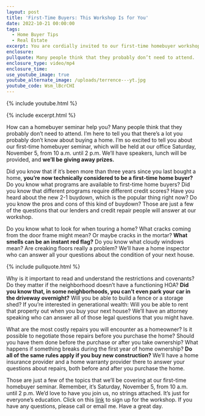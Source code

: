 ```yaml
---
layout: post
title: 'First-Time Buyers: This Workshop Is for You'
date: 2022-10-21 00:00:00
tags:
  - Home Buyer Tips
  - Real Estate
excerpt: You are cordially invited to our first-time homebuyer workshop.
enclosure:
pullquote: Many people think that they probably don’t need to attend.
enclosure_type: video/mp4
enclosure_time:
use_youtube_image: true
youtube_alternate_image: /uploads/terrence---yt.jpg
youtube_code: Wsm_lBcrCHI
---
```

{% include youtube.html %}

{% include excerpt.html %}

How can a homebuyer seminar help you? Many people think that they probably don’t need to attend. I’m here to tell you that there’s a lot you probably don’t know about buying a home. I’m so excited to tell you about our first-time homebuyer seminar, which will be held at our office Saturday, November 5, from 10 a.m. until 2 p.m. We’ll have speakers, lunch will be provided, and **we’ll be giving away prizes.&nbsp;**

Did you know that if it’s been more than three years since you last bought a home, **you’re now technically considered to be a first-time home buyer?** Do you know what programs are available to first-time home buyers? Did you know that different programs require different credit scores? Have you heard about the new 2-1 buydown, which is the popular thing right now? Do you know the pros and cons of this kind of buydown? Those are just a few of the questions that our lenders and credit repair people will answer at our workshop.

Do you know what to look for when touring a home? What cracks coming from the door frame might mean? Or maybe cracks in the mortar? **What smells can be an instant red flag?** Do you know what cloudy windows mean? Are creaking floors really a problem? We’ll have a home inspector who can answer all your questions about the condition of your next house.&nbsp;

{% include pullquote.html %}

Why is it important to read and understand the restrictions and covenants? Do they matter if the neighborhood doesn’t have a functioning HOA? **Did you know that, in some neighborhoods, you can’t even park your car in the driveway overnight?** Will you be able to build a fence or a storage shed? If you’re interested in generational wealth: Will you be able to rent that property out when you buy your next house? We’ll have an attorney speaking who can answer all of those legal questions that you might have.

What are the most costly repairs you will encounter as a homeowner? Is it possible to negotiate those repairs before you purchase the home? Should you have them done before the purchase or after you take ownership? What happens if something breaks during the first year of home ownership? **Do all of the same rules apply if you buy new construction?** We’ll have a home insurance provider and a home warranty provider there to answer your questions about repairs, both before and after you purchase the home.

Those are just a few of the topics that we’ll be covering at our first-time homebuyer seminar. Remember, it’s Saturday, November 5, from 10 a.m. until 2 p.m. We’d love to have you join us, no strings attached. It’s just for everyone’s education. Click on this [link](https://www.eventbrite.com/e/first-time-home-buyer-seminar-tickets-440937364527) to sign up for the workshop. If you have any questions, please call or email me. Have a great day.